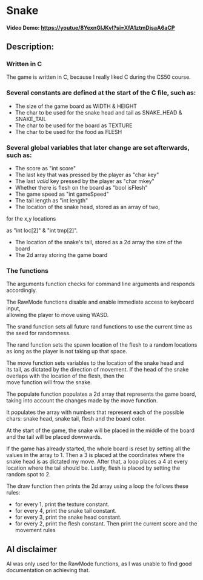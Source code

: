 # Snake
#### Video Demo:  <https://youtue/8YexnGIJKvI?si=XfA1ztmDjsaA6aCP>

## Description:

### Written in C

The game is written in C, because I really liked C during the CS50 course.

### Several constants are defined at the start of the C file, such as:
* The size of the game board as WIDTH & HEIGHT
* The char to be used for the snake head and tail as SNAKE_HEAD & SNAKE_TAIL
* The char to be used for the board as TEXTURE
* The char to be used for the food as FLESH

### Several global variables that later change are set afterwards, such as:

* The score as "int score"
* The last key that was pressed by the player as "char key"
* The last *valid* key pressed by the player as "char mkey"
* Whether there is flesh on the board as "bool isFlesh"
* The game speed as "int gameSpeed"
* The tail length as "int length"
* The location of the snake head, stored as an array of two,

for the x,y locations

as "int loc[2]" & "int tmp[2]".

* The location of the snake's tail, stored as a 2d array the size of the board
* The 2d array storing the game board

### The functions

The arguments function checks for command line arguments and responds accordingly. 


The RawMode functions disable and enable immediate access to keyboard input,  
allowing the player to move using WASD. 
  

The srand function sets all future rand functions to use the current time as  
the seed for randomness. 
  

The rand function sets the spawn location of the flesh to a random locations  
as long as the player is not taking up that space.  
  

The move function sets variables to the location of the snake head and  
its tail, as dictated by the direction of movement. 
If the head of the snake overlaps with the location of the flesh, then the  
move function will frow the snake. 
  

The populate function populates a 2d array that represents the game board,  
taking into account the changes made by the move function. 

It populates the array with numbers that represent each of the possible  
chars: snake head, snake tail, flesh and the board color. 

At the start of the game, the snake will be placed in the middle of the board  
and the tail will be placed downwards. 

If the game has already started, the whole board is reset by setting all the values in the array to 1. 
Then a 3 is placed at the coordinates where the snake head is as dictated my move. 
After that, a loop places a 4 at every location where the tail should be. 
Lastly, flesh is placed by setting the random spot to 2. 

The draw function then prints the 2d array using a loop the follows these rules:
* for every 1, print the texture constant.
* for every 4, print the snake tail constant.
* for every 3, print the snake head constant.
* for every 2, print the flesh constant.
Then print the current score and the movement rules  

## AI disclaimer
AI was only used for the RawMode functions, as I was unable to find good documentation on achieving that.

